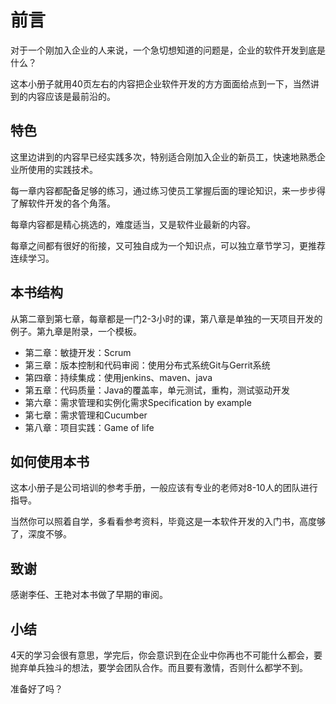 # 前言 #

对于一个刚加入企业的人来说，一个急切想知道的问题是，企业的软件开发到底是什么？

这本小册子就用40页左右的内容把企业软件开发的方方面面给点到一下，当然讲到的内容应该是最前沿的。

## 特色 ##
这里边讲到的内容早已经实践多次，特别适合刚加入企业的新员工，快速地熟悉企业所使用的实践技术。

每一章内容都配备足够的练习，通过练习使员工掌握后面的理论知识，来一步步得了解软件开发的各个角落。

每章内容都是精心挑选的，难度适当，又是软件业最新的内容。

每章之间都有很好的衔接，又可独自成为一个知识点，可以独立章节学习，更推荐连续学习。

## 本书结构 ##
从第二章到第七章，每章都是一门2-3小时的课，第八章是单独的一天项目开发的例子。第九章是附录，一个模板。

  * 第二章：敏捷开发：Scrum
  * 第三章：版本控制和代码审阅：使用分布式系统Git与Gerrit系统
  * 第四章：持续集成：使用jenkins、maven、java
  * 第五章：代码质量：Java的覆盖率，单元测试，重构，测试驱动开发
  * 第六章：需求管理和实例化需求Specification by example
  * 第七章：需求管理和Cucumber
  * 第八章：项目实践：Game of life
  
## 如何使用本书 ##
这本小册子是公司培训的参考手册，一般应该有专业的老师对8-10人的团队进行指导。

当然你可以照着自学，多看看参考资料，毕竟这是一本软件开发的入门书，高度够了，深度不够。

## 致谢 ##
感谢李任、王艳对本书做了早期的审阅。

## 小结 ##

4天的学习会很有意思，学完后，你会意识到在企业中你再也不可能什么都会，要抛弃单兵独斗的想法，要学会团队合作。而且要有激情，否则什么都学不到。

准备好了吗？

